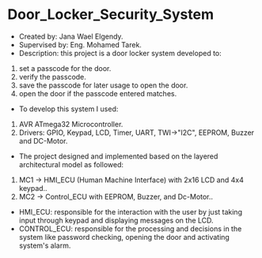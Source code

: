 # Door_Locker_Security_System
- Created by: Jana Wael Elgendy.
- Supervised by: Eng. Mohamed Tarek.
- Description: this project is a door locker system developed to:
1. set a passcode for the door.
2. verify the passcode.
3. save the passcode for later usage to open the door.
4. open the door if the passcode entered matches.
- To develop this system I used:
1. AVR ATmega32 Microcontroller.
2. Drivers: GPIO, Keypad, LCD, Timer, UART, TWI->"I2C", EEPROM, Buzzer and DC-Motor.
- The project designed and implemented based on the layered architectural model as followed:
1. MC1 -> HMI_ECU (Human Machine Interface) with 2x16 LCD and 4x4 keypad..
2. MC2 -> Control_ECU with EEPROM, Buzzer, and Dc-Motor..
- HMI_ECU: responsible for the interaction with the user by just taking input through keypad and displaying messages on the LCD.
- CONTROL_ECU: responsible for the processing and decisions in the system like password checking, opening the door and activating system's alarm.
